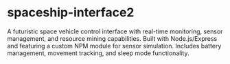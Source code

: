# spaceship-interface2
A futuristic space vehicle control interface with real-time monitoring, sensor management, and resource mining capabilities. Built with Node.js/Express and featuring a custom NPM module for sensor simulation. Includes battery management, movement tracking, and sleep mode functionality.
